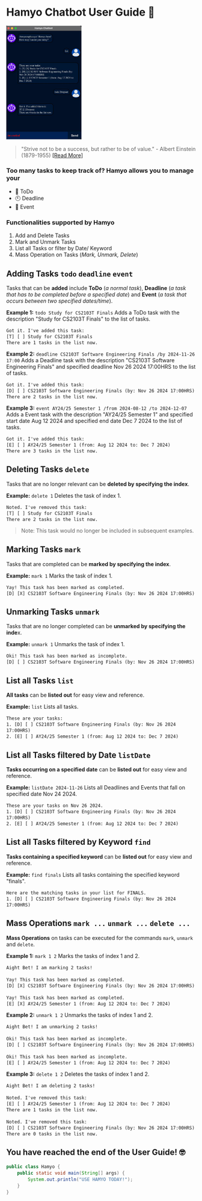 # **Hamyo** Chatbot User Guide 🤖

<img src="Ui.png" alt="UI Screenshot" width="200"/>

> "Strive not to be a success, but rather to be of value." - Albert Einstein (1879-1955) [[Read More]](https://en.wikipedia.org/wiki/Albert_Einstein)

### Too many tasks to keep track of? **Hamyo** allows you to manage your
- 📝 ToDo
- 🕙 Deadline
- 💼 Event

### Functionalities supported by **Hamyo**
1. Add and Delete Tasks
2. Mark and Unmark Tasks
3. List all Tasks or filter by Date/ Keyword
4. Mass Operation on Tasks (*Mark, Unmark, Delete*)

## Adding Tasks `todo` `deadline` `event`
Tasks that can be **added** include **ToDo** (*a normal task*), **Deadline** (*a task that has to be completed before a specified date*) and **Event** (*a task that occurs between two specified dates/time*).

**Example 1:** `todo Study for CS2103T Finals` Adds a ToDo task with the description "Study for CS2103T Finals" to the list of tasks.

```
Got it. I've added this task:
[T] [ ] Study for CS2103T Finals
There are 1 tasks in the list now.
```

**Example 2:** `deadline CS2103T Software Engineering Finals /by 2024-11-26 17:00` Adds a Deadline task with the description "CS2103T Software Engineering Finals" and specified deadline Nov 26 2024 17:00HRS to the list of tasks.
```
Got it. I've added this task:
[D] [ ] CS2103T Software Engineering Finals (by: Nov 26 2024 17:00HRS)
There are 2 tasks in the list now.
```

**Example 3:** `event AY24/25 Semester 1 /from 2024-08-12 /to 2024-12-07` Adds a Event task with the description "AY24/25 Semester 1" and specified start date Aug 12 2024 and specified end date Dec 7 2024 to the list of tasks.
```
Got it. I've added this task:
[E] [ ] AY24/25 Semester 1 (from: Aug 12 2024 to: Dec 7 2024)
There are 3 tasks in the list now.
```

## Deleting Tasks `delete`
Tasks that are no longer relevant can be **deleted by specifying the index**.

**Example:** `delete 1` Deletes the task of index 1.
```
Noted. I've removed this task:
[T] [ ] Study for CS2103T Finals
There are 2 tasks in the list now.
```
> Note: This task would no longer be included in subsequent examples.

## Marking Tasks `mark`
Tasks that are completed can be **marked by specifying the index**.

**Example:** `mark 1` Marks the task of index 1.
```
Yay! This task has been marked as completed.
[D] [X] CS2103T Software Engineering Finals (by: Nov 26 2024 17:00HRS)
```

## Unmarking Tasks `unmark`
Tasks that are no longer completed can be **unmarked by specifying the inde**x.

**Example:** `unmark 1` Unmarks the task of index 1.
```
Oki! This task has been marked as incomplete.
[D] [ ] CS2103T Software Engineering Finals (by: Nov 26 2024 17:00HRS)
```

## List all Tasks `list`
**All tasks** can be **listed out** for easy view and reference.

**Example:** `list` Lists all tasks.
```
These are your tasks:
1. [D] [ ] CS2103T Software Engineering Finals (by: Nov 26 2024 17:00HRS)
2. [E] [ ] AY24/25 Semester 1 (from: Aug 12 2024 to: Dec 7 2024)
```

## List all Tasks filtered by Date `listDate`
**Tasks occurring on a specified date** can be **listed out** for easy view and reference.

**Example:** `listDate 2024-11-26` Lists all Deadlines and Events that fall on specified date Nov 24 2024.
```
These are your tasks on Nov 26 2024.
1. [D] [ ] CS2103T Software Engineering Finals (by: Nov 26 2024 17:00HRS)
2. [E] [ ] AY24/25 Semester 1 (from: Aug 12 2024 to: Dec 7 2024)
```

## List all Tasks filtered by Keyword `find`
**Tasks containing a specified keyword** can be **listed out** for easy view and reference.

**Example:** `find finals` Lists all tasks containing the specified keyword "finals".
```
Here are the matching tasks in your list for FINALS.
1. [D] [ ] CS2103T Software Engineering Finals (by: Nov 26 2024 17:00HRS)
```

## Mass Operations `mark ...` `unmark ...` `delete ...`
**Mass Operations** on tasks can be executed for the commands `mark`, `unmark` and `delete`.

**Example 1:** `mark 1 2` Marks the tasks of index 1 and 2.
```
Aight Bet! I am marking 2 tasks!

Yay! This task has been marked as completed.
[D] [X] CS2103T Software Engineering Finals (by: Nov 26 2024 17:00HRS)

Yay! This task has been marked as completed.
[E] [X] AY24/25 Semester 1 (from: Aug 12 2024 to: Dec 7 2024)
```

**Example 2:** `unmark 1 2` Unmarks the tasks of index 1 and 2.
```
Aight Bet! I am unmarking 2 tasks!

Oki! This task has been marked as incomplete.
[D] [ ] CS2103T Software Engineering Finals (by: Nov 26 2024 17:00HRS)

Oki! This task has been marked as incomplete.
[E] [ ] AY24/25 Semester 1 (from: Aug 12 2024 to: Dec 7 2024)
```

**Example 3:** `delete 1 2` Deletes the tasks of index 1 and 2.
```
Aight Bet! I am deleting 2 tasks!

Noted. I've removed this task:
[E] [ ] AY24/25 Semester 1 (from: Aug 12 2024 to: Dec 7 2024)
There are 1 tasks in the list now.

Noted. I've removed this task:
[D] [ ] CS2103T Software Engineering Finals (by: Nov 26 2024 17:00HRS)
There are 0 tasks in the list now.
```

## You have reached the end of the User Guide! 🤓
```java
public class Hamyo {
    public static void main(String[] args) {
        System.out.println("USE HAMYO TODAY!");
    }
}
```